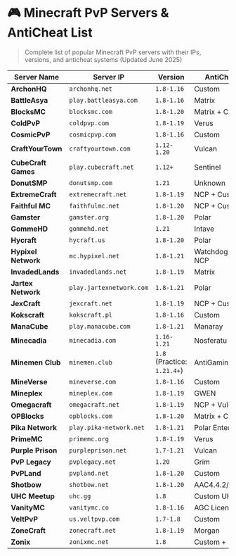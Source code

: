 # 🎮 Minecraft PvP Servers & AntiCheat List

> Complete list of popular Minecraft PvP servers with their IPs, versions, and anticheat systems (Updated June 2025)

| Server Name | Server IP | Version | AntiCheat |
|-------------|-----------|---------|-----------|
| **ArchonHQ** | `archonhq.net` | `1.8-1.16` | Custom |
| **BattleAsya** | `play.battleasya.com` | `1.8-1.16` | Matrix |
| **BlocksMC** | `blocksmc.com` | `1.8-1.20` | Matrix + Custom |
| **ColdPvP** | `coldpvp.com` | `1.8-1.19` | Verus |
| **CosmicPvP** | `cosmicpvp.com` | `1.8-1.16` | Custom |
| **CraftYourTown** | `craftyourtown.com` | `1.12-1.20` | Vulcan |
| **CubeCraft Games** | `play.cubecraft.net` | `1.12+` | Sentinel |
| **DonutSMP** | `donutsmp.com` | `1.21` | Unknown |
| **ExtremeCraft** | `extremecraft.net` | `1.8-1.19` | NCP + Custom |
| **Faithful MC** | `faithfulmc.net` | `1.8-1.20` | NCP + Custom |
| **Gamster** | `gamster.org` | `1.8-1.20` | Polar |
| **GommeHD** | `gommehd.net` | `1.21` | Intave |
| **Hycraft** | `hycraft.us` | `1.8-1.20` | Polar |
| **Hypixel Network** | `mc.hypixel.net` | `1.8-1.21` | Watchdog + NCP |
| **InvadedLands** | `invadedlands.net` | `1.8-1.19` | Matrix |
| **Jartex Network** | `play.jartexnetwork.com` | `1.8-1.21` | Polar |
| **JexCraft** | `jexcraft.net` | `1.8-1.19` | NCP + Custom |
| **Kokscraft** | `kokscraft.pl` | `1.8-1.16` | Custom |
| **ManaCube** | `play.manacube.com` | `1.8-1.21` | Manaray |
| **Minecadia** | `minecadia.com` | `1.16-1.21` | Nosferatu |
| **Minemen Club** | `minemen.club` | `1.8` (Practice: `1.21.4+`) | AntiGamingChair |
| **MineVerse** | `mineverse.com` | `1.8-1.16` | Custom |
| **Mineplex** | `mineplex.com` | `1.8-1.19` | GWEN |
| **Omegacraft** | `omegacraft.net` | `1.8-1.19` | NCP + Vulcan |
| **OPBlocks** | `opblocks.com` | `1.8-1.20` | Matrix + Custom |
| **Pika Network** | `play.pika-network.net` | `1.8-1.21` | Polar Enterprise |
| **PrimeMC** | `primemc.org` | `1.8-1.19` | Verus |
| **Purple Prison** | `purpleprison.net` | `1.7-1.21` | Vulcan |
| **PvP Legacy** | `pvplegacy.net` | `1.20` | Grim |
| **PvPLand** | `pvpland.net` | `1.8-1.20` | Custom |
| **Shotbow** | `shotbow.net` | `1.8-1.20` | AAC4.4.2/Matrix |
| **UHC Meetup** | `uhc.gg` | `1.8` | Custom UHC AC |
| **VanityMC** | `vanitymc.co` | `1.8-1.16` | AGC Licensed |
| **VeltPvP** | `us.veltpvp.com` | `1.7-1.8` | Custom |
| **ZoneCraft** | `zonecraft.net` | `1.8-1.19` | Morgan |
| **Zonix** | `zonixmc.net` | `1.8` | Custom + Matrix |

